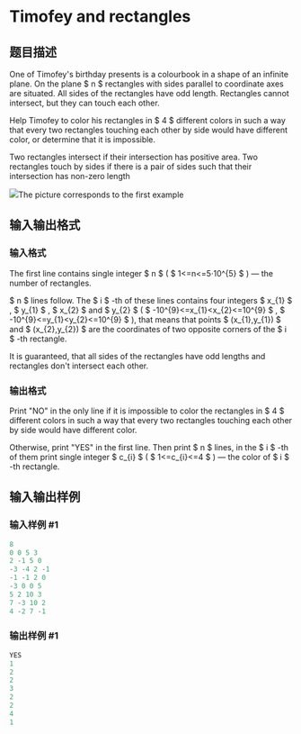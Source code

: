 # Timofey and rectangles

## 题目描述

One of Timofey's birthday presents is a colourbook in a shape of an infinite plane. On the plane $ n $ rectangles with sides parallel to coordinate axes are situated. All sides of the rectangles have odd length. Rectangles cannot intersect, but they can touch each other.

Help Timofey to color his rectangles in $ 4 $ different colors in such a way that every two rectangles touching each other by side would have different color, or determine that it is impossible.

Two rectangles intersect if their intersection has positive area. Two rectangles touch by sides if there is a pair of sides such that their intersection has non-zero length

![](https://cdn.luogu.com.cn/upload/vjudge_pic/CF763B/1e56315d730703e37fe416b7a434283dfefe0bca.png)The picture corresponds to the first example

## 输入输出格式

### 输入格式

The first line contains single integer $ n $ ( $ 1<=n<=5·10^{5} $ ) — the number of rectangles.

$ n $ lines follow. The $ i $ -th of these lines contains four integers $ x_{1} $ , $ y_{1} $ , $ x_{2} $ and $ y_{2} $ ( $ -10^{9}<=x_{1}&lt;x_{2}<=10^{9} $ , $ -10^{9}<=y_{1}&lt;y_{2}<=10^{9} $ ), that means that points $ (x_{1},y_{1}) $ and $ (x_{2},y_{2}) $ are the coordinates of two opposite corners of the $ i $ -th rectangle.

It is guaranteed, that all sides of the rectangles have odd lengths and rectangles don't intersect each other.

### 输出格式

Print "NO" in the only line if it is impossible to color the rectangles in $ 4 $ different colors in such a way that every two rectangles touching each other by side would have different color.

Otherwise, print "YES" in the first line. Then print $ n $ lines, in the $ i $ -th of them print single integer $ c_{i} $ ( $ 1<=c_{i}<=4 $ ) — the color of $ i $ -th rectangle.

## 输入输出样例

### 输入样例 #1

```cpp
8
0 0 5 3
2 -1 5 0
-3 -4 2 -1
-1 -1 2 0
-3 0 0 5
5 2 10 3
7 -3 10 2
4 -2 7 -1

```
### 输出样例 #1

```cpp
YES
1
2
2
3
2
2
4
1

```
